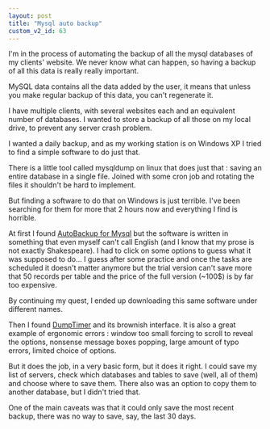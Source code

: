 ```yaml
---
layout: post
title: "Mysql auto backup"
custom_v2_id: 63
---
```


<p>I'm in the process of automating the backup of all the mysql databases of my clients' website. We never know what can happen, so having a backup of all this data is really really important.</p>
<p>MySQL data contains all the data added by the user, it means that unless you make regular backup of this data, you can't regenerate it.</p>
<p>I have multiple clients, with several websites each and an equivalent number of databases. I wanted to store a backup of all those on my local drive, to prevent any server crash problem.</p>
<p>I wanted a daily backup, and as my working station is on Windows XP I tried to find a simple software to do just that.</p>
<p>There is a little tool called mysqldump on linux that does just that : saving an entire database in a single file. Joined with some cron job and rotating the files it shouldn't be hard to implement.</p>
<p>But finding a software to do that on Windows is just terrible. I've been searching for them for more that 2 hours now and everything I find is horrible.</p>
<p>At first I found <a href="http://www.swordsky.com/">AutoBackup for Mysql</a> but the software is written in something that even myself can't call English (and I know that my prose is not exactly Shakespeare). I had to click on some options to guess what it was supposed to do... I guess after some practice and once the tasks are scheduled it doesn't matter anymore but the trial version can't save more that 50 records per table and the price of the full version (~100$) is by far too expensive.</p>
<p>By continuing my quest, I ended up downloading this same software under different names.</p>
<p>Then I found <a href="http://www.richtsoft.com/mod.php?theme=richtsoft&amp;theme=richtsoft&amp;mod=webpage&amp;op=view&amp;wid=18">DumpTimer</a> and its brownish interface. It is also a great example of ergonomic errors : window too small forcing to scroll to reveal the options, nonsense message boxes popping, large amount of typo errors, limited choice of options.</p>
<p>But it does the job, in a very basic form, but it does it right. I could save my list of servers, check which databases and tables to save (well, all of them) and choose where to save them. There also was an option to copy them to another database, but I didn't tried that.</p>
<p>One of the main caveats was that it could only save the most recent backup, there was no way to save, say, the last 30 days.</p>